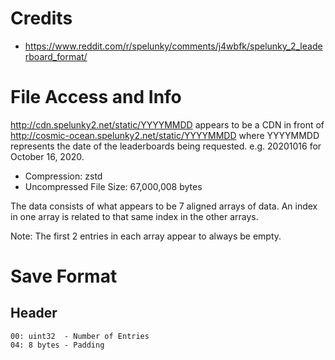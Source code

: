 # Credits
 * https://www.reddit.com/r/spelunky/comments/j4wbfk/spelunky_2_leaderboard_format/

# File Access and Info

http://cdn.spelunky2.net/static/YYYYMMDD appears to be a CDN in front of http://cosmic-ocean.spelunky2.net/static/YYYYMMDD where YYYYMMDD represents the date of the leaderboards being requested. e.g. 20201016 for October 16, 2020.

* Compression: zstd
* Uncompressed File Size: 67,000,008 bytes

The data consists of what appears to be 7 aligned arrays of data. An index in one array is related to that same index in the other arrays.

Note: The first 2 entries in each array appear to always be empty.

# Save Format

## Header

```
00: uint32  - Number of Entries
04: 8 bytes - Padding
```
